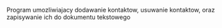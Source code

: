 Program umozliwiajacy dodawanie kontaktow, usuwanie kontaktow, oraz zapisywanie ich do dokumentu tekstowego
